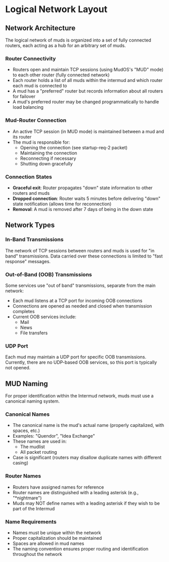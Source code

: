 # Logical Network Layout

## Network Architecture

The logical network of muds is organized into a set of fully connected routers, each acting as a hub for an arbitrary set of muds.

### Router Connectivity
- Routers open and maintain TCP sessions (using MudOS's "MUD" mode) to each other router (fully connected network)
- Each router holds a list of all muds within the intermud and which router each mud is connected to
- A mud has a "preferred" router but records information about all routers for failover
- A mud's preferred router may be changed programmatically to handle load balancing

### Mud-Router Connection
- An active TCP session (in MUD mode) is maintained between a mud and its router
- The mud is responsible for:
  - Opening the connection (see startup-req-2 packet)
  - Maintaining the connection
  - Reconnecting if necessary
  - Shutting down gracefully

### Connection States
- **Graceful exit**: Router propagates "down" state information to other routers and muds
- **Dropped connection**: Router waits 5 minutes before delivering "down" state notification (allows time for reconnection)
- **Removal**: A mud is removed after 7 days of being in the down state

## Network Types

### In-Band Transmissions
The network of TCP sessions between routers and muds is used for "in band" transmissions. Data carried over these connections is limited to "fast response" messages.

### Out-of-Band (OOB) Transmissions
Some services use "out of band" transmissions, separate from the main network:
- Each mud listens at a TCP port for incoming OOB connections
- Connections are opened as needed and closed when transmission completes
- Current OOB services include:
  - Mail
  - News
  - File transfers

### UDP Port
Each mud may maintain a UDP port for specific OOB transmissions. Currently, there are no UDP-based OOB services, so this port is typically not opened.

## MUD Naming

For proper identification within the Intermud network, muds must use a canonical naming system.

### Canonical Names
- The canonical name is the mud's actual name (properly capitalized, with spaces, etc.)
- Examples: "Quendor", "Idea Exchange"
- These names are used in:
  - The mudlist
  - All packet routing
- Case is significant (routers may disallow duplicate names with different casing)

### Router Names
- Routers have assigned names for reference
- Router names are distinguished with a leading asterisk (e.g., "*nightmare")
- Muds may NOT define names with a leading asterisk if they wish to be part of the Intermud

### Name Requirements
- Names must be unique within the network
- Proper capitalization should be maintained
- Spaces are allowed in mud names
- The naming convention ensures proper routing and identification throughout the network